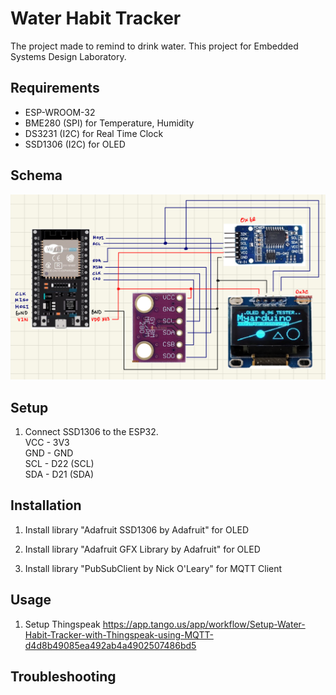 # Water Habit Tracker

The project made to remind to drink water.
This project for Embedded Systems Design Laboratory.

## Requirements

- ESP-WROOM-32
- BME280 (SPI) for Temperature, Humidity
- DS3231 (I2C) for Real Time Clock
- SSD1306 (I2C) for OLED

## Schema

![alt text](./image/schematic.jpg)

## Setup

1. Connect SSD1306 to the ESP32. <br>
   VCC - 3V3 <br>
   GND - GND <br>
   SCL - D22 (SCL) <br>
   SDA - D21 (SDA) <br>

## Installation

1. Install library "Adafruit SSD1306 by Adafruit" for OLED

2. Install library "Adafruit GFX Library by Adafruit" for OLED

3. Install library "PubSubClient by Nick O'Leary" for MQTT Client

## Usage

1. Setup Thingspeak
   https://app.tango.us/app/workflow/Setup-Water-Habit-Tracker-with-Thingspeak-using-MQTT-d4d8b49085ea492ab4a4902507486bd5

## Troubleshooting

